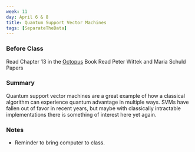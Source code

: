 ```yaml
---
week: 11
day: April 6 & 8
title: Quantum Support Vector Machines
tags: [SeparateTheData]
---
```

### Before Class
Read Chapter 13 in the [Octopus](https://www.amazon.com/Programming-Quantum-Computers-Essential-Algorithms/dp/1492039683) Book
Read Peter Wittek and Maria Schuld Papers

### Summary
Quantum support vector machines are a great example of how a classical algorithm can experience quantum advantage in multiple ways. SVMs have fallen out of favor in recent years, but maybe with classically intractable implementations there is something of interest here yet again. 

### Notes
- Reminder to bring computer to class.

